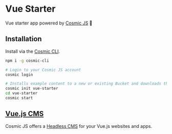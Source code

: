 # Vue Starter
Vue starter app powered by [Cosmic JS](https://cosmicjs.com) 🚀

## Installation
Install via the [Cosmic CLI](https://github.com/cosmicjs/cosmic-cli).
```bash
npm i -g cosmic-cli

# Login to your Cosmic JS account
cosmic login

# Installs example content to a new or existing Bucket and downloads the app locally
cosmic init vue-starter
cd vue-starter
cosmic start
```
## [Vue.js CMS](https://cosmicjs.com/knowledge-base/vuejs-cms)
Cosmic JS offers a [Headless CMS](https://cosmicjs.com/headless-cms) for your Vue.js websites and apps.
